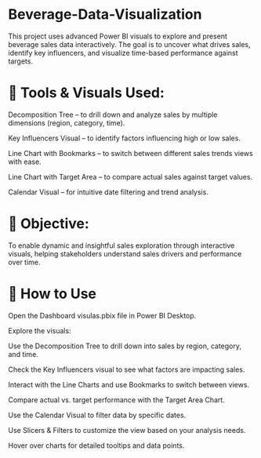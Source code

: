# Beverage-Data-Visualization
This project uses advanced Power BI visuals to explore and present beverage sales data interactively. The goal is to uncover what drives sales, identify key influencers, and visualize time-based performance against targets.

# 🔧 Tools & Visuals Used:
Decomposition Tree – to drill down and analyze sales by multiple dimensions (region, category, time).

Key Influencers Visual – to identify factors influencing high or low sales.

Line Chart with Bookmarks – to switch between different sales trends views with ease.

Line Chart with Target Area – to compare actual sales against target values.

Calendar Visual – for intuitive date filtering and trend analysis.

# 🎯 Objective:
To enable dynamic and insightful sales exploration through interactive visuals, helping stakeholders understand sales drivers and performance over time.

# 🧭 How to Use
Open the Dashboard visulas.pbix file in Power BI Desktop.

Explore the visuals:

Use the Decomposition Tree to drill down into sales by region, category, and time.

Check the Key Influencers visual to see what factors are impacting sales.

Interact with the Line Charts and use Bookmarks to switch between views.

Compare actual vs. target performance with the Target Area Chart.

Use the Calendar Visual to filter data by specific dates.

Use Slicers & Filters to customize the view based on your analysis needs.

Hover over charts for detailed tooltips and data points.

